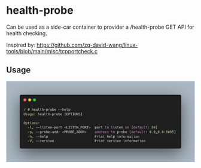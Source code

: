 # health-probe
Can be used as a side-car container to provider a /health-probe GET API for health checking.


Inspired by: https://github.com/zq-david-wang/linux-tools/blob/main/misc/tcpportcheck.c

## Usage
![usage](/usage.png?raw=true "usage")


